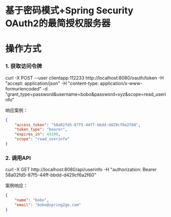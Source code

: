 基于密码模式+Spring Security OAuth2的最简授权服务器
======

# 操作方式

### 1. 获取访问令牌

curl -X POST --user clientapp:112233 http://localhost:8080/oauth/token -H "accept: application/json" -H "content-type: application/x-www-formurlencoded" -d "grant_type=password&username=bobo&password=xyz&scope=read_userinfo"

响应案例：

```json
{
    "access_token": "58a02fd5-87f5-44ff-bbdd-d429cf6a2f60",
    "token_type": "bearer",
    "expires_in": 43199,
    "scope": "read_userinfo"
}
```

### 2. 调用API

curl -X GET http://localhost:8080/api/userinfo -H "authorization: Bearer 58a02fd5-87f5-44ff-bbdd-d429cf6a2f60"

案例响应：

```json
{
    "name": "bobo",
    "email": "bobo@spring2go.com"
}
```